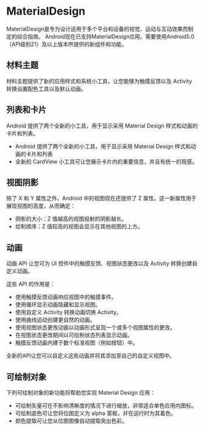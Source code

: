 # MaterialDesign  

MaterialDesign是专为设计适用于多个平台和设备的视觉、运动与互动效果而制定的综合指南。 Android现在已支持MaterialDesign应用。需要使用Android5.0（API级别21）及以上版本所提供的新组件和功能。

## 材料主题
材料主题提供了新的应用样式和系统小工具，让您能够为触摸反馈以及 Activity 转换设置配色工具以及默认动画。

## 列表和卡片
Android 提供了两个全新的小工具，用于显示采用 Material Design 样式和动画的卡片和列表。
* Android 提供了两个全新的小工具，用于显示采用 Material Design 样式和动画的卡片和列表
* 全新的 CardView 小工具可让您展示卡片内的重要信息，并且有统一的观感。

## 视图阴影
除了 X 和 Y 属性之外，Android 中的视图现在还提供了 Z 属性。这一新属性用于展现视图的高度，从而确定：

* 阴影的大小：Z 值越高的视图投射的阴影越长。
* 绘制顺序：Z 值较高的视图会显示在其他视图的上方。

## 动画
动画 API 让您可为 UI 控件中的触摸反馈、视图状态更改以及 Activity 转换创建自定义动画。

这些 API 的作用是：
* 使用触摸反馈动画响应视图中的触摸事件。
* 使用循环显示动画隐藏和显示视图。
* 使用自定义 Activity 转换动画切换 Activity。
* 使用曲线运动创建更自然的动画。
* 使用视图状态更改动画以动画形式呈现一个或多个视图属性的更改。
* 在视图状态更改期间以可绘制状态列表显示动画。
* 触摸反馈动画内建于数个标准视图（例如按钮）中。

全新的API让您可以自定义这些动画并将其添加至自己的自定义视图中。

## 可绘制对象
下列可绘制对象的新功能将帮助您实现 Material Design 应用：

* 可绘制矢量可在不影响清晰度的情况下进行缩放，非常适合单色应用内图标。
* 可绘制底色可让您将位图定义为 alpha 蒙板，并在运行时为其着色。
* 颜色提取可让您从位图图像自动提取突出色彩。
